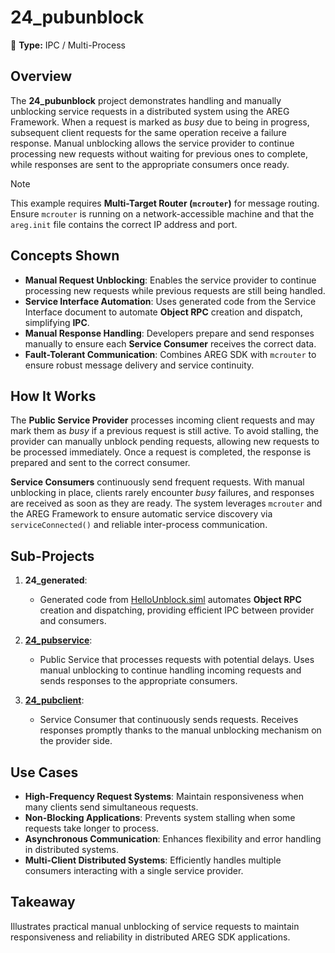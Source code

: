 ﻿# 24_pubunblock

🚀 **Type:** IPC / Multi-Process

## Overview

The **24_pubunblock** project demonstrates handling and manually unblocking service requests in a distributed system using the AREG Framework. When a request is marked as *busy* due to being in progress, subsequent client requests for the same operation receive a failure response. Manual unblocking allows the service provider to continue processing new requests without waiting for previous ones to complete, while responses are sent to the appropriate consumers once ready.

> [!NOTE]
> This example requires **Multi-Target Router (`mcrouter`)** for message routing. Ensure `mcrouter` is running on a network-accessible machine and that the `areg.init` file contains the correct IP address and port.

## Concepts Shown

- **Manual Request Unblocking**: Enables the service provider to continue processing new requests while previous requests are still being handled.  
- **Service Interface Automation**: Uses generated code from the Service Interface document to automate **Object RPC** creation and dispatch, simplifying **IPC**.  
- **Manual Response Handling**: Developers prepare and send responses manually to ensure each **Service Consumer** receives the correct data.  
- **Fault-Tolerant Communication**: Combines AREG SDK with `mcrouter` to ensure robust message delivery and service continuity.

## How It Works

The **Public Service Provider** processes incoming client requests and may mark them as *busy* if a previous request is still active. To avoid stalling, the provider can manually unblock pending requests, allowing new requests to be processed immediately. Once a request is completed, the response is prepared and sent to the correct consumer.

**Service Consumers** continuously send frequent requests. With manual unblocking in place, clients rarely encounter *busy* failures, and responses are received as soon as they are ready. The system leverages `mcrouter` and the AREG Framework to ensure automatic service discovery via `serviceConnected()` and reliable inter-process communication.

## Sub-Projects

1. **24_generated**:  
   - Generated code from [HelloUnblock.siml](./services/HelloUnblock.siml) automates **Object RPC** creation and dispatching, providing efficient IPC between provider and consumers.

2. **[24_pubservice](./pubservice/)**:  
   - Public Service that processes requests with potential delays. Uses manual unblocking to continue handling incoming requests and sends responses to the appropriate consumers.

3. **[24_pubclient](./pubclient/)**:  
   - Service Consumer that continuously sends requests. Receives responses promptly thanks to the manual unblocking mechanism on the provider side.

## Use Cases

- **High-Frequency Request Systems**: Maintain responsiveness when many clients send simultaneous requests.  
- **Non-Blocking Applications**: Prevents system stalling when some requests take longer to process.  
- **Asynchronous Communication**: Enhances flexibility and error handling in distributed systems.  
- **Multi-Client Distributed Systems**: Efficiently handles multiple consumers interacting with a single service provider.

## Takeaway

Illustrates practical manual unblocking of service requests to maintain responsiveness and reliability in distributed AREG SDK applications.

